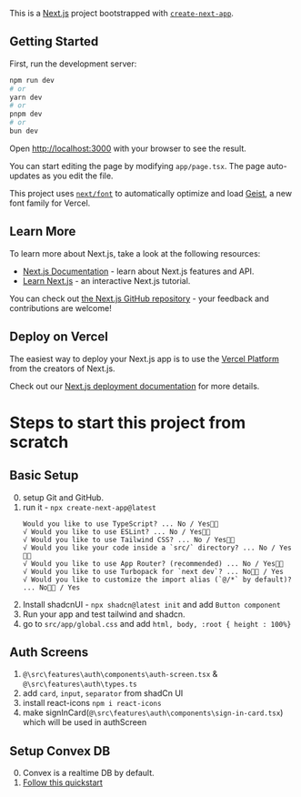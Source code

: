 This is a [Next.js](https://nextjs.org) project bootstrapped with [`create-next-app`](https://nextjs.org/docs/app/api-reference/cli/create-next-app).

## Getting Started

First, run the development server:

```bash
npm run dev
# or
yarn dev
# or
pnpm dev
# or
bun dev
```

Open [http://localhost:3000](http://localhost:3000) with your browser to see the result.

You can start editing the page by modifying `app/page.tsx`. The page auto-updates as you edit the file.

This project uses [`next/font`](https://nextjs.org/docs/app/building-your-application/optimizing/fonts) to automatically optimize and load [Geist](https://vercel.com/font), a new font family for Vercel.

## Learn More

To learn more about Next.js, take a look at the following resources:

- [Next.js Documentation](https://nextjs.org/docs) - learn about Next.js features and API.
- [Learn Next.js](https://nextjs.org/learn) - an interactive Next.js tutorial.

You can check out [the Next.js GitHub repository](https://github.com/vercel/next.js) - your feedback and contributions are welcome!

## Deploy on Vercel

The easiest way to deploy your Next.js app is to use the [Vercel Platform](https://vercel.com/new?utm_medium=default-template&filter=next.js&utm_source=create-next-app&utm_campaign=create-next-app-readme) from the creators of Next.js.

Check out our [Next.js deployment documentation](https://nextjs.org/docs/app/building-your-application/deploying) for more details.



# Steps to start this project from scratch

## Basic Setup
0. setup Git and GitHub.
1. run it - `npx create-next-app@latest`
    ```
    Would you like to use TypeScript? ... No / Yes👍🏼
    √ Would you like to use ESLint? ... No / Yes👍🏼
    √ Would you like to use Tailwind CSS? ... No / Yes👍🏼
    √ Would you like your code inside a `src/` directory? ... No / Yes👍🏼
    √ Would you like to use App Router? (recommended) ... No / Yes👍🏼
    √ Would you like to use Turbopack for `next dev`? ... No👍🏼 / Yes
    √ Would you like to customize the import alias (`@/*` by default)? ... No👍🏼 / Yes
    ```
2. Install shadcnUI - `npx shadcn@latest init` and add `Button component`
3. Run your app and test tailwind and shadcn.
4. go to `src/app/global.css` and add `html, body, :root { height : 100%}`
## Auth Screens
1. `@\src\features\auth\components\auth-screen.tsx` & `@\src\features\auth\types.ts`
2. add `card`, `input`, `separator` from shadCn UI
3. install react-icons `npm i react-icons`
4. make signInCard(`@\src\features\auth\components\sign-in-card.tsx`) which will be used in authScreen
## Setup Convex DB
0. Convex is a realtime DB by default.
1. [Follow this quickstart](https://docs.convex.dev/quickstart/nextjs)